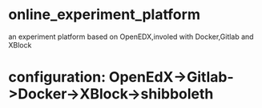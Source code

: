 # online_experiment_platform
an experiment platform based on OpenEDX,involed with Docker,Gitlab and XBlock

configuration: OpenEdX->Gitlab->Docker->XBlock->shibboleth
======
